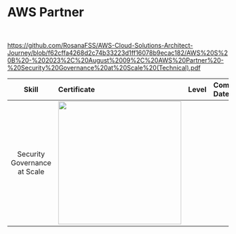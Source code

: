 <h1>AWS Partner</h1>

<br>

https://github.com/RosanaFSS/AWS-Cloud-Solutions-Architect-Journey/blob/f62cffa4268d2c74b33223d1ff16078b9ecac182/AWS%20S%20B%20-%202023%2C%20August%2009%2C%20AWS%20Partner%20-%20Security%20Governance%20at%20Scale%20(Technical).pdf



<div align="center">

| Skill                                | Certificate                | Level            | Completion Date     | Hands-on QTY |
| :-----------------------------------------: | :--------------------------- | :--------------- | :------------------ | -----------: | 
| Security Governance at Scale  |<img src="https://github.com/user-attachments/assets/06925ed6-5687-4577-8647-67852ac4dcc8" style="width:280px;"/> |       |           |  |  | 


</div>
